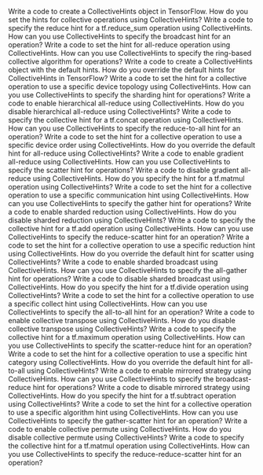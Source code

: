 Write a code to create a CollectiveHints object in TensorFlow.
How do you set the hints for collective operations using CollectiveHints?
Write a code to specify the reduce hint for a tf.reduce_sum operation using CollectiveHints.
How can you use CollectiveHints to specify the broadcast hint for an operation?
Write a code to set the hint for all-reduce operation using CollectiveHints.
How can you use CollectiveHints to specify the ring-based collective algorithm for operations?
Write a code to create a CollectiveHints object with the default hints.
How do you override the default hints for CollectiveHints in TensorFlow?
Write a code to set the hint for a collective operation to use a specific device topology using CollectiveHints.
How can you use CollectiveHints to specify the sharding hint for operations?
Write a code to enable hierarchical all-reduce using CollectiveHints.
How do you disable hierarchical all-reduce using CollectiveHints?
Write a code to specify the collective hint for a tf.concat operation using CollectiveHints.
How can you use CollectiveHints to specify the reduce-to-all hint for an operation?
Write a code to set the hint for a collective operation to use a specific device order using CollectiveHints.
How do you override the default hint for all-reduce using CollectiveHints?
Write a code to enable gradient all-reduce using CollectiveHints.
How can you use CollectiveHints to specify the scatter hint for operations?
Write a code to disable gradient all-reduce using CollectiveHints.
How do you specify the hint for a tf.matmul operation using CollectiveHints?
Write a code to set the hint for a collective operation to use a specific communication hint using CollectiveHints.
How can you use CollectiveHints to specify the gather hint for operations?
Write a code to enable sharded reduction using CollectiveHints.
How do you disable sharded reduction using CollectiveHints?
Write a code to specify the collective hint for a tf.add operation using CollectiveHints.
How can you use CollectiveHints to specify the reduce-scatter hint for an operation?
Write a code to set the hint for a collective operation to use a specific reduction hint using CollectiveHints.
How do you override the default hint for scatter using CollectiveHints?
Write a code to enable sharded broadcast using CollectiveHints.
How can you use CollectiveHints to specify the all-gather hint for operations?
Write a code to disable sharded broadcast using CollectiveHints.
How do you specify the hint for a tf.divide operation using CollectiveHints?
Write a code to set the hint for a collective operation to use a specific collect hint using CollectiveHints.
How can you use CollectiveHints to specify the all-to-all hint for an operation?
Write a code to enable collective transpose using CollectiveHints.
How do you disable collective transpose using CollectiveHints?
Write a code to specify the collective hint for a tf.maximum operation using CollectiveHints.
How can you use CollectiveHints to specify the scatter-reduce hint for an operation?
Write a code to set the hint for a collective operation to use a specific hint category using CollectiveHints.
How do you override the default hint for all-to-all using CollectiveHints?
Write a code to enable mirrored strategy using CollectiveHints.
How can you use CollectiveHints to specify the broadcast-reduce hint for operations?
Write a code to disable mirrored strategy using CollectiveHints.
How do you specify the hint for a tf.subtract operation using CollectiveHints?
Write a code to set the hint for a collective operation to use a specific algorithm hint using CollectiveHints.
How can you use CollectiveHints to specify the gather-scatter hint for an operation?
Write a code to enable collective permute using CollectiveHints.
How do you disable collective permute using CollectiveHints?
Write a code to specify the collective hint for a tf.matmul operation using CollectiveHints.
How can you use CollectiveHints to specify the reduce-reduce-scatter hint for an operation?